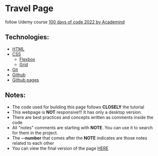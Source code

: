 # Travel Page

follow Udemy course [100 days of code 2022 by Academind](https://www.udemy.com/course/100-days-of-code-web-development-bootcamp/)

## Technologies:

- [HTML](https://developer.mozilla.org/en-US/docs/Web/HTML)
- [CSS](https://developer.mozilla.org/en-US/docs/Web/CSS)
  - [Flexbox](https://developer.mozilla.org/en-US/docs/Learn/CSS/CSS_layout/Flexbox)
  - [Grid](https://developer.mozilla.org/en-US/docs/Learn/CSS/CSS_layout/Grids)
- [Git](https://git-scm.com/)
- [Github](https://github.com/)
- [Github pages](https://pages.github.com/)

## Notes:

- The code used for building this page follows **CLOSELY** the tutorial
- This webpage is **NOT** responsive!!! It has only a desktop version.
- There are best practices and concepts written as comments inside the code
- All "notes" comments are starting with **NOTE**. You can use it to search for them in the project.
- The **--number** that comes after the **NOTE** indicates are those notes related to each other
- You can view the final version of the page [HERE](https://lifetime-days-of-code.github.io/travel-page/)
